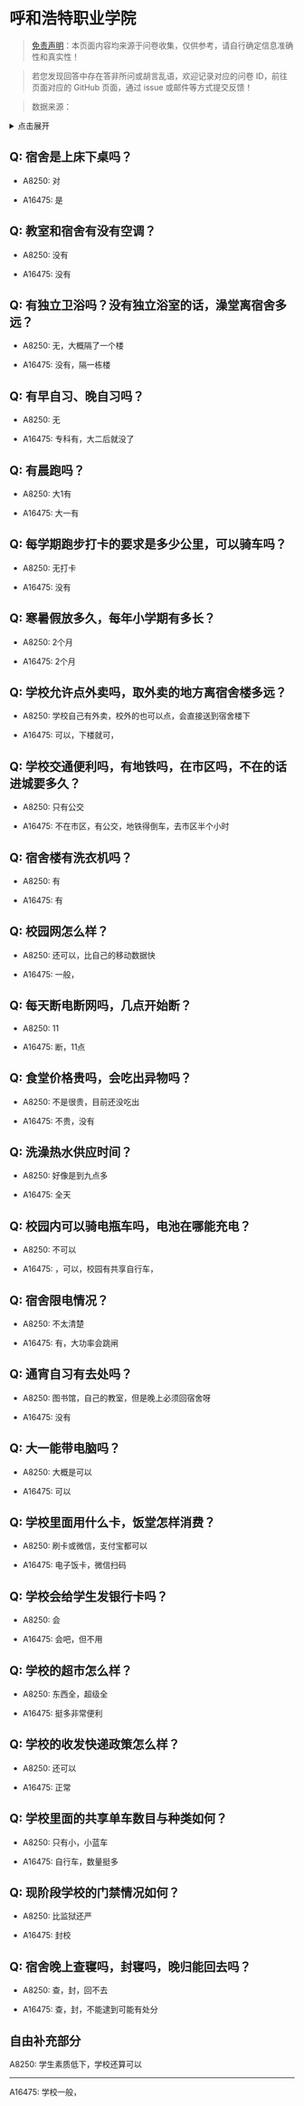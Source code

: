 # 呼和浩特职业学院

> [免责声明](https://colleges.chat/#_3)：本页面内容均来源于问卷收集，仅供参考，请自行确定信息准确性和真实性！

> 若您发现回答中存在答非所问或胡言乱语，欢迎记录对应的问卷 ID，前往页面对应的 GitHub 页面，通过 issue 或邮件等方式提交反馈！

> 数据来源：

<details><summary>点击展开</summary>
<ul>
<li>A8250: 匿名 (2022 年 06 月)</li>
<li>A16475: 匿名 (2022 年 11 月)</li>
</ul>
</details>

## Q: 宿舍是上床下桌吗？

- A8250: 对

- A16475: 是

## Q: 教室和宿舍有没有空调？

- A8250: 没有

- A16475: 没有

## Q: 有独立卫浴吗？没有独立浴室的话，澡堂离宿舍多远？

- A8250: 无，大概隔了一个楼

- A16475: 没有，隔一栋楼

## Q: 有早自习、晚自习吗？

- A8250: 无

- A16475: 专科有，大二后就没了

## Q: 有晨跑吗？

- A8250: 大1有

- A16475: 大一有

## Q: 每学期跑步打卡的要求是多少公里，可以骑车吗？

- A8250: 无打卡

- A16475: 没有

## Q: 寒暑假放多久，每年小学期有多长？

- A8250: 2个月

- A16475: 2个月

## Q: 学校允许点外卖吗，取外卖的地方离宿舍楼多远？

- A8250: 学校自己有外卖，校外的也可以点，会直接送到宿舍楼下

- A16475: 可以，下楼就可，

## Q: 学校交通便利吗，有地铁吗，在市区吗，不在的话进城要多久？

- A8250: 只有公交

- A16475: 不在市区，有公交，地铁得倒车，去市区半个小时

## Q: 宿舍楼有洗衣机吗？

- A8250: 有

- A16475: 有

## Q: 校园网怎么样？

- A8250: 还可以，比自己的移动数据快

- A16475: 一般，

## Q: 每天断电断网吗，几点开始断？

- A8250: 11

- A16475: 断，11点

## Q: 食堂价格贵吗，会吃出异物吗？

- A8250: 不是很贵，目前还没吃出

- A16475: 不贵，没有

## Q: 洗澡热水供应时间？

- A8250: 好像是到九点多

- A16475: 全天

## Q: 校园内可以骑电瓶车吗，电池在哪能充电？

- A8250: 不可以

- A16475: ，可以，校园有共享自行车，

## Q: 宿舍限电情况？

- A8250: 不太清楚

- A16475: 有，大功率会跳闸

## Q: 通宵自习有去处吗？

- A8250: 图书馆，自己的教室，但是晚上必须回宿舍呀

- A16475: 没有

## Q: 大一能带电脑吗？

- A8250: 大概是可以

- A16475: 可以

## Q: 学校里面用什么卡，饭堂怎样消费？

- A8250: 刷卡或微信，支付宝都可以

- A16475: 电子饭卡，微信扫码

## Q: 学校会给学生发银行卡吗？

- A8250: 会

- A16475: 会吧，但不用

## Q: 学校的超市怎么样？

- A8250: 东西全，超级全

- A16475: 挺多非常便利

## Q: 学校的收发快递政策怎么样？

- A8250: 还可以

- A16475: 正常

## Q: 学校里面的共享单车数目与种类如何？

- A8250: 只有小，小蓝车

- A16475: 自行车，数量挺多

## Q: 现阶段学校的门禁情况如何？

- A8250: 比监狱还严

- A16475: 封校

## Q: 宿舍晚上查寝吗，封寝吗，晚归能回去吗？

- A8250: 查，封，回不去

- A16475: 查，封，不能逮到可能有处分

## 自由补充部分

A8250: 学生素质低下，学校还算可以

***

A16475: 学校一般，